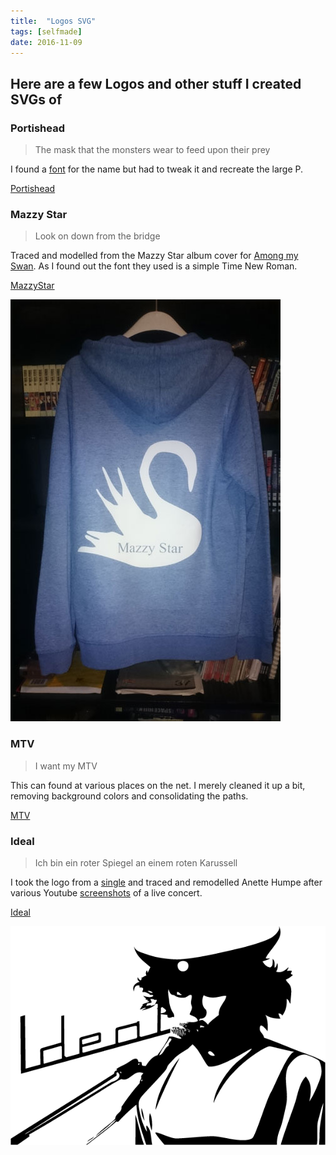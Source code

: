 ```yaml
---
title:  "Logos SVG"
tags: [selfmade]
date: 2016-11-09
---
```

## Here are a few Logos and other stuff I created SVGs of

### Portishead
> The mask that the monsters wear to feed upon their prey

I found a [font](https://www.dafont.com/portishead-dummy.font) for the name but had to tweak it and recreate the large P.

[Portishead](/_resources/portishead.svg)


### Mazzy Star
> Look on down from the bridge

Traced and modelled from the Mazzy Star album cover for [Among my Swan](https://www.google.com/search?&tbm=isch&q=mazzy%20star%20among%20my%20swan).
As I found out the font they used is a simple Time New Roman.

[MazzyStar](/_resources/mazzystar.svg)

![MazzyStar](/_resources/MazzyStarHoodie.JPG)

### MTV

> I want my MTV

This can found at various places on the net. I merely cleaned it up a bit, removing background colors and consolidating the paths.

[MTV](/_resources/MTV.svg)

### Ideal
> Ich bin ein roter Spiegel an einem roten Karussell

I took the logo from a [single](http://streamd.hitparade.ch/cdimages/ideal-berlin_s.jpg) and traced and remodelled Anette Humpe after various Youtube [screenshots](https://i.ytimg.com/vi/56a_WEUhqIw/maxresdefault.jpg) of a live concert.

[Ideal](/_resources/Ideal.svg)

![Ideal](/_resources/Ideal.png)


